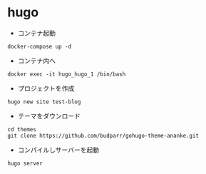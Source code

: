 # hugo

* コンテナ起動
```
docker-compose up -d
```
*  コンテナ内へ
```
docker exec -it hugo_hugo_1 /bin/bash
```

* プロジェクトを作成
```
hugo new site test-blog
```
* テーマをダウンロード
```
cd themes
git clone https://github.com/budparr/gohugo-theme-ananke.git
```
*  コンパイルしサーバーを起動
```
hugo server
```
